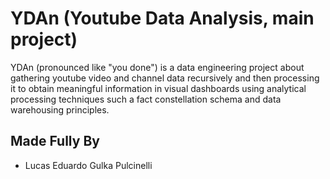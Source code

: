 # YDAn (Youtube Data Analysis, main project)
YDAn (pronounced like "you done") is a data engineering project about gathering youtube video and channel data recursively and then processing it to obtain meaningful information in visual dashboards using analytical processing techniques such a fact constellation schema and data warehousing principles.

## Made Fully By
- Lucas Eduardo Gulka Pulcinelli
